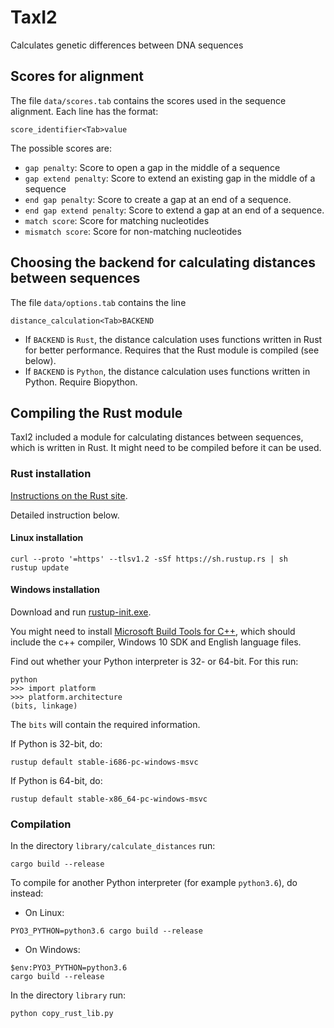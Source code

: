 # TaxI2
Calculates genetic differences between DNA sequences

## Scores for alignment
The file `data/scores.tab` contains the scores used in the sequence alignment.
Each line has the format:
```
score_identifier<Tab>value
```

The possible scores are:
* `gap penalty`: Score to open a gap in the middle of a sequence
* `gap extend penalty`: Score to extend an existing gap in the middle of a sequence
* `end gap penalty`: Score to create a gap at an end of a sequence.
* `end gap extend penalty`: Score to extend a gap at an end of a sequence.
* `match score`: Score for matching nucleotides
* `mismatch score`: Score for non-matching nucleotides

## Choosing the backend for calculating distances between sequences
The file `data/options.tab` contains the line
```
distance_calculation<Tab>BACKEND
```
* If `BACKEND` is `Rust`, the distance calculation uses functions written in Rust for better performance. Requires that the Rust module is compiled (see below).
* If `BACKEND` is `Python`, the distance calculation uses functions written in Python. Require Biopython.

## Compiling the Rust module

TaxI2 included a module for calculating distances between sequences, which is written in Rust. It might need to be compiled before it can be used.

### Rust installation
[Instructions on the Rust site](https://www.rust-lang.org/tools/install).

Detailed instruction below.

#### Linux installation

```
curl --proto '=https' --tlsv1.2 -sSf https://sh.rustup.rs | sh
rustup update
```

#### Windows installation
Download and run [rustup-init.exe](https://static.rust-lang.org/rustup/dist/i686-pc-windows-gnu/rustup-init.exe).

You might need to install [Microsoft Build Tools for C++](https://visualstudio.microsoft.com/de/visual-cpp-build-tools), which should include the c++ compiler, Windows 10 SDK and English language files.

Find out whether your Python interpreter is 32- or 64-bit. For this run:
```
python
>>> import platform
>>> platform.architecture
(bits, linkage)
```
The `bits` will contain the required information.

If Python is 32-bit, do:
```
rustup default stable-i686-pc-windows-msvc
```

If Python is 64-bit, do:
```
rustup default stable-x86_64-pc-windows-msvc
```

### Compilation

In the directory `library/calculate_distances` run:
```
cargo build --release
```

To compile for another Python interpreter (for example `python3.6`), do instead:
* On Linux:
```
PYO3_PYTHON=python3.6 cargo build --release
```
* On Windows:
```
$env:PYO3_PYTHON=python3.6 
cargo build --release
```

In the directory `library` run:
```
python copy_rust_lib.py
```

